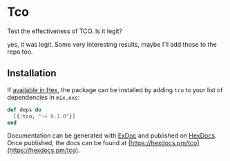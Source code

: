 # Tco

Test the effectiveness of TCO. Is it legit? 

yes, it was legit. Some very interesting results, maybe I'll add those to the repo too.

## Installation

If [available in Hex](https://hex.pm/docs/publish), the package can be installed
by adding `tco` to your list of dependencies in `mix.exs`:

```elixir
def deps do
  [{:tco, "~> 0.1.0"}]
end
```

Documentation can be generated with [ExDoc](https://github.com/elixir-lang/ex_doc)
and published on [HexDocs](https://hexdocs.pm). Once published, the docs can
be found at [https://hexdocs.pm/tco](https://hexdocs.pm/tco).


